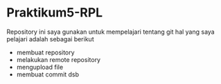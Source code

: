 # Praktikum5-RPL

Repository ini saya gunakan untuk mempelajari tentang git
hal yang saya pelajari adalah sebagai berikut
- membuat repository
- melakukan remote repository
- mengupload file
- membuat commit
dsb
